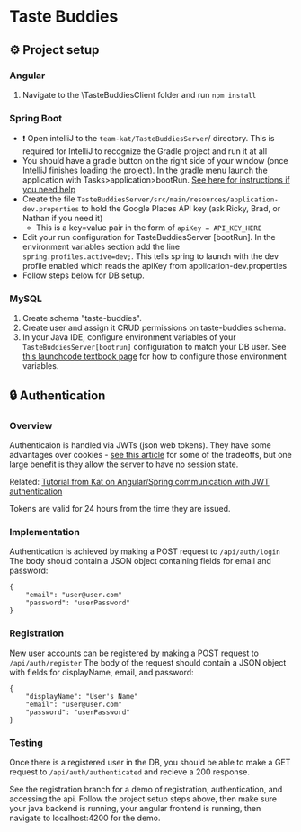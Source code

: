 # Taste Buddies


## ⚙️ Project setup

### Angular
1. Navigate to the \TasteBuddiesClient folder and run `npm install`

### Spring Boot
- ❗ Open intelliJ to the `team-kat/TasteBuddiesServer`/ directory. This is required for IntelliJ to recognize the Gradle project and run it at all
- You should have a gradle button on the right side of your window (once IntelliJ finishes loading the project). In the gradle menu launch the application with Tasks>application>bootRun. [See here for instructions if you need help](https://education.launchcode.org/java-web-development/chapters/spring-intro/initialize.html#running-a-spring-project)
- Create the file `TasteBuddiesServer/src/main/resources/application-dev.properties` to hold the Google Places API key (ask Ricky, Brad, or Nathan if you need it)
	- This is a key=value pair in the form of `apiKey = API_KEY_HERE`
- Edit your run configuration for TasteBuddiesServer [bootRun]. In the environment variables section add the line `spring.profiles.active=dev;`. This tells spring to launch with the dev profile enabled which reads the apiKey from application-dev.properties
- Follow steps below for DB setup.


### MySQL
1. Create schema "taste-buddies".  
2. Create user and assign it CRUD permissions on taste-buddies schema.  
3. In your Java IDE, configure environment variables of your `TasteBuddiesServer[bootrun]` configuration to match your DB user. See [this launchcode textbook page](https://education.launchcode.org/gis-devops/configurations/02-environment-variables-intellij/index.html) for how to configure those environment variables.  

## 🔒 Authentication

### Overview

Authenticaion is handled via JWTs (json web tokens). They have some advantages over cookies - [see this article](https://dzone.com/articles/cookies-vs-tokens-the-definitive-guide) for some of the tradeoffs, but one large benefit is they allow the server to have no session state.  

Related: [Tutorial from Kat on Angular/Spring communication with JWT authentication](https://www.bezkoder.com/angular-15-spring-boot-jwt-auth/)

Tokens are valid for 24 hours from the time they are issued. 

### Implementation

Authentication is achieved by making a POST request to `/api/auth/login`  
The body should contain a JSON object containing fields for email and password:  
```
{
    "email": "user@user.com"
    "password": "userPassword"
}
```
### Registration

New user accounts can be registered by making a POST request to `/api/auth/register`
The body of the request should contain a JSON object with fields for displayName, email, and password:
```
{
    "displayName": "User's Name"
    "email": "user@user.com"
    "password": "userPassword"
}
```

### Testing
Once there is a registered user in the DB, you should be able to make a GET request to `/api/auth/authenticated` and recieve a 200 response. 

See the registration branch for a demo of registration, authentication, and accessing the api. Follow the project setup steps above, then make sure your java backend is running, your angular frontend is running, then navigate to localhost:4200 for the demo.
